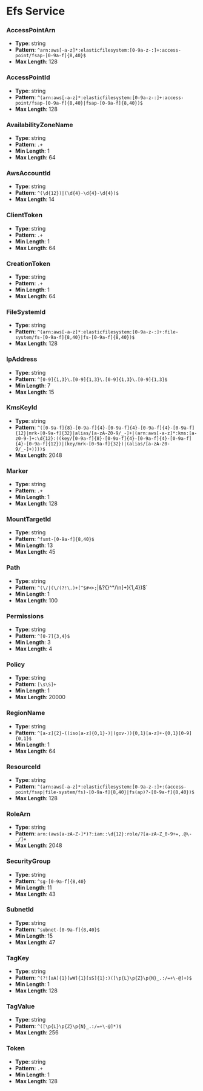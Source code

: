 # Efs Service

### AccessPointArn
- **Type**: string
- **Pattern**: `^arn:aws[-a-z]*:elasticfilesystem:[0-9a-z-:]+:access-point/fsap-[0-9a-f]{8,40}$`
- **Max Length**: 128

### AccessPointId
- **Type**: string
- **Pattern**: `^(arn:aws[-a-z]*:elasticfilesystem:[0-9a-z-:]+:access-point/fsap-[0-9a-f]{8,40}|fsap-[0-9a-f]{8,40})$`
- **Max Length**: 128

### AvailabilityZoneName
- **Type**: string
- **Pattern**: `.+`
- **Min Length**: 1
- **Max Length**: 64

### AwsAccountId
- **Type**: string
- **Pattern**: `^(\d{12})|(\d{4}-\d{4}-\d{4})$`
- **Max Length**: 14

### ClientToken
- **Type**: string
- **Pattern**: `.+`
- **Min Length**: 1
- **Max Length**: 64

### CreationToken
- **Type**: string
- **Pattern**: `.+`
- **Min Length**: 1
- **Max Length**: 64

### FileSystemId
- **Type**: string
- **Pattern**: `^(arn:aws[-a-z]*:elasticfilesystem:[0-9a-z-:]+:file-system/fs-[0-9a-f]{8,40}|fs-[0-9a-f]{8,40})$`
- **Max Length**: 128

### IpAddress
- **Type**: string
- **Pattern**: `^[0-9]{1,3}\.[0-9]{1,3}\.[0-9]{1,3}\.[0-9]{1,3}$`
- **Min Length**: 7
- **Max Length**: 15

### KmsKeyId
- **Type**: string
- **Pattern**: `^([0-9a-f]{8}-[0-9a-f]{4}-[0-9a-f]{4}-[0-9a-f]{4}-[0-9a-f]{12}|mrk-[0-9a-f]{32}|alias/[a-zA-Z0-9/_-]+|(arn:aws[-a-z]*:kms:[a-z0-9-]+:\d{12}:((key/[0-9a-f]{8}-[0-9a-f]{4}-[0-9a-f]{4}-[0-9a-f]{4}-[0-9a-f]{12})|(key/mrk-[0-9a-f]{32})|(alias/[a-zA-Z0-9/_-]+))))$`
- **Max Length**: 2048

### Marker
- **Type**: string
- **Pattern**: `.+`
- **Min Length**: 1
- **Max Length**: 128

### MountTargetId
- **Type**: string
- **Pattern**: `^fsmt-[0-9a-f]{8,40}$`
- **Min Length**: 13
- **Max Length**: 45

### Path
- **Type**: string
- **Pattern**: `^(\/|(\/(?!\.)+[^$#<>;`|&?{}^*/\n]+){1,4})$`
- **Min Length**: 1
- **Max Length**: 100

### Permissions
- **Type**: string
- **Pattern**: `^[0-7]{3,4}$`
- **Min Length**: 3
- **Max Length**: 4

### Policy
- **Type**: string
- **Pattern**: `[\s\S]+`
- **Min Length**: 1
- **Max Length**: 20000

### RegionName
- **Type**: string
- **Pattern**: `^[a-z]{2}-((iso[a-z]{0,1}-)|(gov-)){0,1}[a-z]+-{0,1}[0-9]{0,1}$`
- **Min Length**: 1
- **Max Length**: 64

### ResourceId
- **Type**: string
- **Pattern**: `^(arn:aws[-a-z]*:elasticfilesystem:[0-9a-z-:]+:(access-point/fsap|file-system/fs)-[0-9a-f]{8,40}|fs(ap)?-[0-9a-f]{8,40})$`
- **Max Length**: 128

### RoleArn
- **Type**: string
- **Pattern**: `arn:(aws[a-zA-Z-]*)?:iam::\d{12}:role/?[a-zA-Z_0-9+=,.@\-_/]+`
- **Max Length**: 2048

### SecurityGroup
- **Type**: string
- **Pattern**: `^sg-[0-9a-f]{8,40}`
- **Min Length**: 11
- **Max Length**: 43

### SubnetId
- **Type**: string
- **Pattern**: `^subnet-[0-9a-f]{8,40}$`
- **Min Length**: 15
- **Max Length**: 47

### TagKey
- **Type**: string
- **Pattern**: `^(?![aA]{1}[wW]{1}[sS]{1}:)([\p{L}\p{Z}\p{N}_.:/=+\-@]+)$`
- **Min Length**: 1
- **Max Length**: 128

### TagValue
- **Type**: string
- **Pattern**: `^([\p{L}\p{Z}\p{N}_.:/=+\-@]*)$`
- **Max Length**: 256

### Token
- **Type**: string
- **Pattern**: `.+`
- **Min Length**: 1
- **Max Length**: 128

